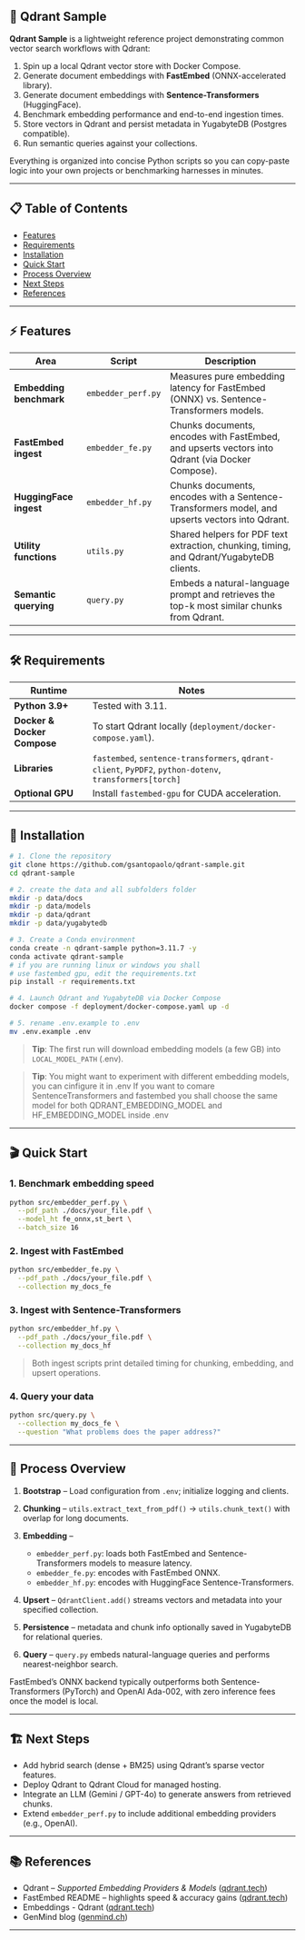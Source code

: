 ## 🧩 Qdrant Sample

**Qdrant Sample** is a lightweight reference project demonstrating common vector search workflows with Qdrant:

1. Spin up a local Qdrant vector store with Docker Compose.
2. Generate document embeddings with **FastEmbed** (ONNX-accelerated library).
3. Generate document embeddings with **Sentence-Transformers** (HuggingFace).
4. Benchmark embedding performance and end-to-end ingestion times.
5. Store vectors in Qdrant and persist metadata in YugabyteDB (Postgres compatible).
6. Run semantic queries against your collections.

Everything is organized into concise Python scripts so you can copy-paste logic into your own projects or benchmarking harnesses in minutes.

---

## 📋 Table of Contents

* [Features](#-features)
* [Requirements](#-requirements)
* [Installation](#-installation)
* [Quick Start](#-quick-start)
* [Process Overview](#-process-overview)
* [Next Steps](#-next-steps)
* [References](#-references)

---

## ⚡️ Features

| Area                    | Script             | Description                                                                                     |
| ----------------------- | ------------------ | ----------------------------------------------------------------------------------------------- |
| **Embedding benchmark** | `embedder_perf.py` | Measures pure embedding latency for FastEmbed (ONNX) vs. Sentence-Transformers models.          |
| **FastEmbed ingest**    | `embedder_fe.py`   | Chunks documents, encodes with FastEmbed, and upserts vectors into Qdrant (via Docker Compose). |
| **HuggingFace ingest**  | `embedder_hf.py`   | Chunks documents, encodes with a Sentence-Transformers model, and upserts vectors into Qdrant.  |
| **Utility functions**   | `utils.py`         | Shared helpers for PDF text extraction, chunking, timing, and Qdrant/YugabyteDB clients.        |
| **Semantic querying**   | `query.py`         | Embeds a natural-language prompt and retrieves the top-k most similar chunks from Qdrant.       |

---

## 🛠️ Requirements

| Runtime                     | Notes                                                                                                   |
| --------------------------- | ------------------------------------------------------------------------------------------------------- |
| **Python 3.9+**             | Tested with 3.11.                                                                                       |
| **Docker & Docker Compose** | To start Qdrant locally (`deployment/docker-compose.yaml`).                                             |
| **Libraries**               | `fastembed`, `sentence-transformers`, `qdrant-client`, `PyPDF2`, `python-dotenv`, `transformers[torch]` |
| **Optional GPU**            | Install `fastembed-gpu` for CUDA acceleration.                                                          |

---

## 🚀 Installation

```bash
# 1. Clone the repository
git clone https://github.com/gsantopaolo/qdrant-sample.git
cd qdrant-sample

# 2. create the data and all subfolders folder
mkdir -p data/docs
mkdir -p data/models
mkdir -p data/qdrant
mkdir -p data/yugabytedb

# 3. Create a Conda environment
conda create -n qdrant-sample python=3.11.7 -y
conda activate qdrant-sample
# if you are running linux or windows you shall 
# use fastembed gpu, edit the requirements.txt 
pip install -r requirements.txt

# 4. Launch Qdrant and YugabyteDB via Docker Compose
docker compose -f deployment/docker-compose.yaml up -d

# 5. rename .env.example to .env
mv .env.example .env
```

> **Tip**: The first run will download embedding models (a few GB) into `LOCAL_MODEL_PATH` (.env).

> **Tip**: You might want to experiment with different embedding models, you can cinfigure it in .env 
> If you want to comare SentenceTransformers and fastembed you shall choose the same model for both
> QDRANT_EMBEDDING_MODEL and HF_EMBEDDING_MODEL inside .env
---

## 🎬 Quick Start

### 1. Benchmark embedding speed

```bash
python src/embedder_perf.py \
  --pdf_path ./docs/your_file.pdf \
  --model_ht fe_onnx,st_bert \
  --batch_size 16
```

### 2. Ingest with FastEmbed

```bash
python src/embedder_fe.py \
  --pdf_path ./docs/your_file.pdf \
  --collection my_docs_fe
```

### 3. Ingest with Sentence-Transformers

```bash
python src/embedder_hf.py \
  --pdf_path ./docs/your_file.pdf \
  --collection my_docs_hf
```

> Both ingest scripts print detailed timing for chunking, embedding, and upsert operations.

### 4. Query your data

```bash
python src/query.py \
  --collection my_docs_fe \
  --question "What problems does the paper address?"
```

---

## 🔄 Process Overview

1. **Bootstrap** – Load configuration from `.env`; initialize logging and clients.
2. **Chunking** – `utils.extract_text_from_pdf()` → `utils.chunk_text()` with overlap for long documents.
3. **Embedding** –

   * `embedder_perf.py`: loads both FastEmbed and Sentence-Transformers models to measure latency.
   * `embedder_fe.py`: encodes with FastEmbed ONNX.
   * `embedder_hf.py`: encodes with HuggingFace Sentence-Transformers.
4. **Upsert** – `QdrantClient.add()` streams vectors and metadata into your specified collection.
5. **Persistence** – metadata and chunk info optionally saved in YugabyteDB for relational queries.
6. **Query** – `query.py` embeds natural-language queries and performs nearest-neighbor search.

FastEmbed’s ONNX backend typically outperforms both Sentence-Transformers (PyTorch) and OpenAI Ada-002, with zero inference fees once the model is local.

---

## 🏗️ Next Steps

* Add hybrid search (dense + BM25) using Qdrant’s sparse vector features.
* Deploy Qdrant to Qdrant Cloud for managed hosting.
* Integrate an LLM (Gemini / GPT-4o) to generate answers from retrieved chunks.
* Extend `embedder_perf.py` to include additional embedding providers (e.g., OpenAI).

---

## 📚 References

* Qdrant – *Supported Embedding Providers & Models* ([qdrant.tech][1])
* FastEmbed README – highlights speed & accuracy gains ([qdrant.tech][2])
* Embeddings - Qdrant ([qdrant.tech][3])
* GenMind blog ([genmind.ch][4])

---
[1]: https://github.com/qdrant/fastembed?utm_source=genmind.ch "qdrant/fastembed: Fast, Accurate, Lightweight Python library to make ..."
[2]: https://qdrant.tech/articles/fastembed/?utm_source=genmind.ch "FastEmbed: Qdrant's Efficient Python Library for Embedding ..."
[3]: https://qdrant.tech/documentation/embeddings/?utm_source=genmind.ch "Embeddings - Qdrant"
[4]: https://genmind.ch "GenMind - Blog"
